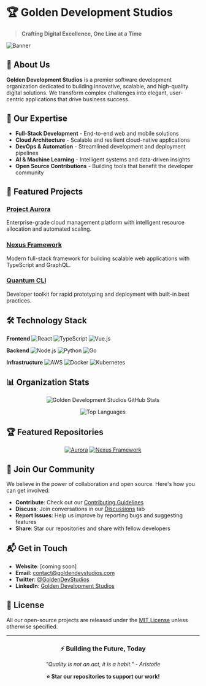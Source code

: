 # 🏆 Golden Development Studios

> **Crafting Digital Excellence, One Line at a Time**

![Banner](https://via.placeholder.com/1200x400/0D1117/FFFFFF?text=Golden+Development+Studios)
*<!-- Replace with your actual banner image -->*

## 🚀 About Us

**Golden Development Studios** is a premier software development organization dedicated to building innovative, scalable, and high-quality digital solutions. We transform complex challenges into elegant, user-centric applications that drive business success.

## 💫 Our Expertise

- **Full-Stack Development** - End-to-end web and mobile solutions
- **Cloud Architecture** - Scalable and resilient cloud-native applications
- **DevOps & Automation** - Streamlined development and deployment pipelines
- **AI & Machine Learning** - Intelligent systems and data-driven insights
- **Open Source Contributions** - Building tools that benefit the developer community

## 🌟 Featured Projects

### [Project Aurora](https://github.com/Golden-Developments-Studios/aurora)
Enterprise-grade cloud management platform with intelligent resource allocation and automated scaling.

### [Nexus Framework](https://github.com/Golden-Developments-Studios/nexus)
Modern full-stack framework for building scalable web applications with TypeScript and GraphQL.

### [Quantum CLI](https://github.com/Golden-Developments-Studios/quantum-cli)
Developer toolkit for rapid prototyping and deployment with built-in best practices.

## 🛠️ Technology Stack

**Frontend**
![React](https://img.shields.io/badge/React-20232A?style=for-the-badge&logo=react&logoColor=61DAFB)
![TypeScript](https://img.shields.io/badge/TypeScript-007ACC?style=for-the-badge&logo=typescript&logoColor=white)
![Vue.js](https://img.shields.io/badge/Vue.js-35495E?style=for-the-badge&logo=vuedotjs&logoColor=4FC08D)

**Backend**
![Node.js](https://img.shields.io/badge/Node.js-339933?style=for-the-badge&logo=nodedotjs&logoColor=white)
![Python](https://img.shields.io/badge/Python-3776AB?style=for-the-badge&logo=python&logoColor=white)
![Go](https://img.shields.io/badge/Go-00ADD8?style=for-the-badge&logo=go&logoColor=white)

**Infrastructure**
![AWS](https://img.shields.io/badge/AWS-232F3E?style=for-the-badge&logo=amazonaws&logoColor=white)
![Docker](https://img.shields.io/badge/Docker-2496ED?style=for-the-badge&logo=docker&logoColor=white)
![Kubernetes](https://img.shields.io/badge/Kubernetes-326CE5?style=for-the-badge&logo=kubernetes&logoColor=white)

## 📊 Organization Stats

<div align="center">

![Golden Development Studios GitHub Stats](https://github-readme-stats.vercel.app/api?username=Golden-Developments-Studios&show_icons=true&theme=radical&hide_border=true)

![Top Languages](https://github-readme-stats.vercel.app/api/top-langs/?username=Golden-Developments-Studios&layout=compact&theme=radical&hide_border=true)

</div>

## 🏆 Featured Repositories

<div align="center">

[![Aurora](https://github-readme-stats.vercel.app/api/pin/?username=Golden-Developments-Studios&repo=aurora&theme=radical)](https://github.com/Golden-Developments-Studios/aurora)
[![Nexus Framework](https://github-readme-stats.vercel.app/api/pin/?username=Golden-Developments-Studios&repo=nexus&theme=radical)](https://github.com/Golden-Developments-Studios/nexus)

</div>

## 🤝 Join Our Community

We believe in the power of collaboration and open source. Here's how you can get involved:

- **Contribute**: Check out our [Contributing Guidelines](CONTRIBUTING.md)
- **Discuss**: Join conversations in our [Discussions](https://github.com/orgs/Golden-Developments-Studios/discussions) tab
- **Report Issues**: Help us improve by reporting bugs and suggesting features
- **Share**: Star our repositories and share with fellow developers

## 📬 Get in Touch

- **Website**: [coming soon]<!-- Replace with actual website -->
- **Email**: contact@goldendevstudios.com<!-- Replace with actual email -->
- **Twitter**: [@GoldenDevStudios](https://twitter.com/GoldenDevStudios)<!-- Replace with actual handle -->
- **LinkedIn**: [Golden Development Studios](https://linkedin.com/company/golden-development-studios)<!-- Replace with actual LinkedIn -->

## 📄 License

All our open-source projects are released under the [MIT License](LICENSE) unless otherwise specified.

---

<div align="center">

### ⚡ **Building the Future, Today**

*"Quality is not an act, it is a habit." - Aristotle*

**⭐ Star our repositories to support our work!**

</div>
